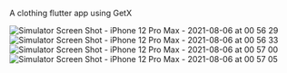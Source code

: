 A clothing flutter app using GetX

![Simulator Screen Shot - iPhone 12 Pro Max - 2021-08-06 at 00 56 29](https://user-images.githubusercontent.com/2209460/128409759-e9b05263-0d63-4e9c-8cc2-ab3fbe67639a.png)
![Simulator Screen Shot - iPhone 12 Pro Max - 2021-08-06 at 00 56 33](https://user-images.githubusercontent.com/2209460/128409768-452264a1-9814-4419-b255-218ca353597c.png)
![Simulator Screen Shot - iPhone 12 Pro Max - 2021-08-06 at 00 57 00](https://user-images.githubusercontent.com/2209460/128409772-909961aa-0f78-409a-ab9f-7a745e35f903.png)
![Simulator Screen Shot - iPhone 12 Pro Max - 2021-08-06 at 00 57 05](https://user-images.githubusercontent.com/2209460/128409775-6422313b-6994-4695-b933-365e5369900d.png)
